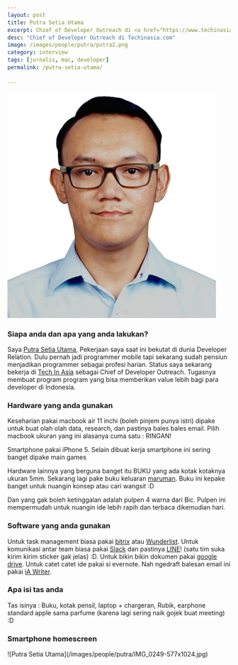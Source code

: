 ```yaml
---
layout: post
title: Putra Setia Utama
excerpt: Chief of Developer Outreach di <a href="https://www.techinasia.com/">Tech In Asia</a>.
desc: "Chief of Developer Outreach di Techinasia.com"
image: /images/people/putra/putra2.png
category: interview
tags: [jurnalis, mac, developer]
permalink: /putra-setia-utama/

---
```


![Putra Setia Utama](/images/people/putra/putra2.png)


### Siapa anda dan apa yang anda lakukan?
Saya [Putra Setia Utama](https://twitter.com/putrasetiautama), Pekerjaan saya saat ini bekutat di dunia Developer Relation. Dulu pernah jadi programmer mobile tapi sekarang sudah pensiun menjadikan programmer sebagai profesi harian. Status saya sekarang bekerja di [Tech In Asia](https://id.techinasia.com/author/putrasetiautamagmail-com/) sebagai Chief of Developer Outreach. Tugasnya membuat program program yang bisa memberikan value lebih bagi para developer di Indonesia.

### Hardware yang anda gunakan
Keseharian pakai macbook air 11 inchi (boleh pinjem punya istri) dipake untuk buat olah olah data, research, dan pastinya bales bales email. Pilih macbook ukuran yang ini alasanya cuma satu : RINGAN!   

Smartphone pakai iPhone 5. Selain dibuat kerja smartphone ini sering banget dipake main games

Hardware lainnya yang berguna banget itu BUKU yang ada kotak kotaknya ukuran 5mm. Sekarang lagi pake buku keluaran [maruman](http://www.e-maruman.co.jp/english/products/notebook/mnysn/). Buku ini kepake banget untuk nuangin konsep atau cari wangsit :D

Dan yang gak boleh ketinggalan adalah pulpen 4 warna dari Bic. Pulpen ini mempermudah untuk nuangin ide lebih rapih dan terbaca dikemudian hari.


### Software yang anda gunakan
Untuk task management biasa pakai [bitrix](https://www.bitrix24.com/features/task-mananger.php) atau [Wunderlist](https://www.wunderlist.com/). Untuk komunikasi antar team biasa pakai [Slack](https://slack.com/) dan pastinya [LINE](http://line.me/en/)! (satu tim suka kirim kirim sticker gak jelas) :D. Untuk bikin bikin dokumen pakai [google drive](https://www.google.com/drive/). Untuk catet catet ide pakai si evernote. Nah ngedraft balesan email ini pakai [iA Writer](https://ia.net/writer/mac/).

### Apa isi tas anda
Tas isinya : Buku, kotak pensil, laptop + chargeran, Rubik, earphone standard apple sama parfume (karena lagi sering naik gojek buat meeting) :D

<h3>Smartphone homescreen</h3>
![Putra Setia Utama](/images/people/putra/IMG_0249-577x1024.jpg)
